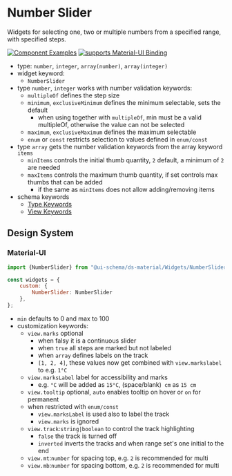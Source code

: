 # Number Slider

Widgets for selecting one, two or multiple numbers from a specified range, with specified steps.

[![Component Examples](https://img.shields.io/badge/Examples-green?labelColor=1d3d39&color=1a6754&logoColor=ffffff&style=flat-square)](#demo-ui-generator) [![supports Material-UI Binding](https://img.shields.io/badge/Material-green?labelColor=1a237e&color=0d47a1&logoColor=ffffff&style=flat-square&logo=mui)](#material-ui)

- type: `number`, `integer`, `array(number)`, `array(integer)`
- widget keyword:
    - `NumberSlider`
- type `number`, `integer` works with number validation keywords:
    - `multipleOf` defines the step size
    - `minimum`, `exclusiveMinimum` defines the minimum selectable, sets the default
        - when using together with `multipleOf`, min must be a valid multipleOf, otherwise the value can not be selected
    - `maximum`, `exclusiveMaximum` defines the maximum selectable
    - `enum` or `const` restricts selection to values defined in `enum/const`
- type `array` gets the number validation keywords from the array keyword `items`
    - `minItems` controls the initial thumb quantity, `2` default, a minimum of `2` are needed
    - `maxItems` controls the maximum thumb quantity, if set controls max thumbs that can be added
        - if the same as `minItems` does not allow adding/removing items
- schema keywords
    - [Type Keywords](/docs/schema#type-array)
    - [View Keywords](/docs/schema#view-keyword)

## Design System

### Material-UI

```js
import {NumberSlider} from "@ui-schema/ds-material/Widgets/NumberSlider";

const widgets = {
    custom: {
        NumberSlider: NumberSlider
    },
};
```

- `min` defaults to 0 and max to 100
- customization keywords:
    - `view.marks` optional
        - when falsy it is a continuous slider
        - when `true` all steps are marked but not labeled
        - when `array` defines labels on the track
        - `[1, 2, 4]`, these values now get combined with `view.markslabel` to e.g. `1°C`
    - `view.marksLabel` label for accessibility and marks
        - e.g. `°C` will be added as `15°C`, (space/blank)` cm` as `15 cm`
    - `view.tooltip` optional, `auto` enables tooltip on hover or `on` for permanent
    - when restricted with `enum/const`
        - `view.marksLabel` is used also to label the track
        - `view.marks` is ignored
    - `view.track`:`string|boolean` to control the track highlighting
        - `false` the track is turned off
        - `inverted` inverts the tracks and when range set's one initial to the end
    - `view.mt`:`number` for spacing top, e.g. `2` is recommended for multi
    - `view.mb`:`number` for spacing bottom, e.g. `2` is recommended for multi
